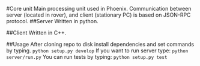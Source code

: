 #Core unit
    Main processing unit used in Phoenix. Communication between server (located in rover), 
    and client (stationary PC) is based on JSON-RPC protocol. 
##Server 
    Written in python.

##Client
    Written in C++.

##Usage
    After cloning repo to disk install dependencies and set commands by typing.
    `python setup.py develop`
    If you want to run server type:
    `python server/run.py`
    You can run tests by typing:
    `python setup.py test`